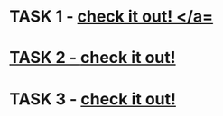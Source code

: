 
# TASK 1 - <a href="https://sameeray16.github.io/codeclause-webdev/task-1/" > check it out! </a=
# TASK 2 - <a href="https://sameeray16.github.io/codeclause-webdev/task-2/" > check it out! </a>
# TASK 3 - <a href="https://sameeray16.github.io/codeclause-webdev/task-3/" > check it out! </a>
